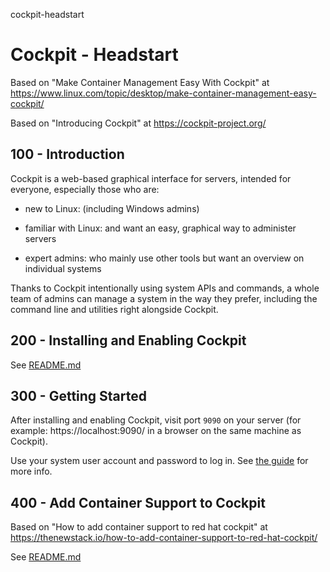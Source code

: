 cockpit-headstart
# Cockpit - Headstart

Based on "Make Container Management Easy With Cockpit" at https://www.linux.com/topic/desktop/make-container-management-easy-cockpit/

Based on "Introducing Cockpit" at https://cockpit-project.org/

## 100 - Introduction

Cockpit is a web-based graphical interface for servers, intended for everyone, especially those who are:

- new to Linux:
(including Windows admins)

- familiar with Linux:
and want an easy, graphical way to administer servers

- expert admins:
who mainly use other tools but want an overview on individual systems

Thanks to Cockpit intentionally using system APIs and commands, a whole team of admins can manage a system in the way they prefer, including the command line and utilities right alongside Cockpit.

## 200 - Installing and Enabling Cockpit

See [README.md](./200/README.md)

## 300 - Getting Started

After installing and enabling Cockpit, visit port ```9090``` on your server (for example: https://localhost:9090/ in a browser on the same machine as Cockpit).

Use your system user account and password to log in. See [the guide](https://cockpit-project.org/guide/latest/guide) for more info.

## 400 - Add Container Support to Cockpit

Based on "How to add container support to red hat cockpit" at https://thenewstack.io/how-to-add-container-support-to-red-hat-cockpit/

See [README.md](./400/README.md)

